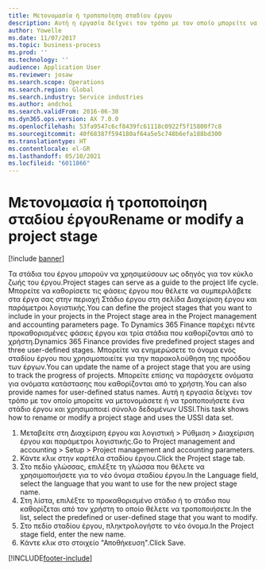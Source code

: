 ```yaml
---
title: Μετονομασία ή τροποποίηση σταδίου έργου
description: Αυτή η εργασία δείχνει τον τρόπο με τον οποίο μπορείτε να μετονομάσετε ή να τροποποιήσετε ένα στάδιο έργου.
author: Yowelle
ms.date: 11/07/2017
ms.topic: business-process
ms.prod: ''
ms.technology: ''
audience: Application User
ms.reviewer: josaw
ms.search.scope: Operations
ms.search.region: Global
ms.search.industry: Service industries
ms.author: andchoi
ms.search.validFrom: 2016-06-30
ms.dyn365.ops.version: AX 7.0.0
ms.openlocfilehash: 53fa9547c6cf8439fc61118c0922f5f15800f7c8
ms.sourcegitcommit: 40f68387f594180af64a5e5c748b6efa188bd300
ms.translationtype: HT
ms.contentlocale: el-GR
ms.lasthandoff: 05/10/2021
ms.locfileid: "6011866"
---
```

# <a name="rename-or-modify-a-project-stage"></a><span data-ttu-id="9e939-103">Μετονομασία ή τροποποίηση σταδίου έργου</span><span class="sxs-lookup"><span data-stu-id="9e939-103">Rename or modify a project stage</span></span>

[!include [banner](../../includes/banner.md)]

<span data-ttu-id="9e939-104">Τα στάδια του έργου μπορούν να χρησιμεύσουν ως οδηγός για τον κύκλο ζωής του έργου.</span><span class="sxs-lookup"><span data-stu-id="9e939-104">Project stages can serve as a guide to the project life cycle.</span></span> <span data-ttu-id="9e939-105">Μπορείτε να καθορίσετε τις φάσεις έργου που θέλετε να συμπεριλάβετε στα έργα σας στην περιοχή Στάδιο έργου στη σελίδα Διαχείριση έργου και παράμετροι λογιστικής.</span><span class="sxs-lookup"><span data-stu-id="9e939-105">You can define the project stages that you want to include in your projects in the Project stage area in the Project management and accounting parameters page.</span></span> <span data-ttu-id="9e939-106">Το Dynamics 365 Finance παρέχει πέντε προκαθορισμένες φάσεις έργου και τρία στάδια που καθορίζονται από το χρήστη.</span><span class="sxs-lookup"><span data-stu-id="9e939-106">Dynamics 365 Finance provides five predefined project stages and three user-defined stages.</span></span> <span data-ttu-id="9e939-107">Μπορείτε να ενημερώσετε το όνομα ενός σταδίου έργου που χρησιμοποιείτε για την παρακολούθηση της προόδου των έργων.</span><span class="sxs-lookup"><span data-stu-id="9e939-107">You can update the name of a project stage that you are using to track the progress of projects.</span></span> <span data-ttu-id="9e939-108">Μπορείτε επίσης να παράσχετε ονόματα για ονόματα κατάστασης που καθορίζονται από το χρήστη.</span><span class="sxs-lookup"><span data-stu-id="9e939-108">You can also provide names for user-defined status names.</span></span> <span data-ttu-id="9e939-109">Αυτή η εργασία δείχνει τον τρόπο με τον οποίο μπορείτε να μετονομάσετε ή να τροποποιήσετε ένα στάδιο έργου και χρησιμοποιεί σύνολο δεδομένων USSI.</span><span class="sxs-lookup"><span data-stu-id="9e939-109">This task shows how to rename or modify a project stage and uses the USSI data set.</span></span>

1. <span data-ttu-id="9e939-110">Μεταβείτε στη Διαχείριση έργου και λογιστική > Ρύθμιση > Διαχείριση έργου και παράμετροι λογιστικής.</span><span class="sxs-lookup"><span data-stu-id="9e939-110">Go to Project management and accounting > Setup > Project management and accounting parameters.</span></span>
2. <span data-ttu-id="9e939-111">Κάντε κλικ στην καρτέλα σταδίου έργου.</span><span class="sxs-lookup"><span data-stu-id="9e939-111">Click the Project stage tab.</span></span>
3. <span data-ttu-id="9e939-112">Στο πεδίο γλώσσας, επιλέξτε τη γλώσσα που θέλετε να χρησιμοποιήσετε για το νέο όνομα σταδίου έργου.</span><span class="sxs-lookup"><span data-stu-id="9e939-112">In the Language field, select the language that you want to use for the new project stage name.</span></span>
4. <span data-ttu-id="9e939-113">Στη λίστα, επιλέξτε το προκαθορισμένο στάδιο ή το στάδιο που καθορίζεται από τον χρήστη το οποίο θέλετε να τροποποιήσετε.</span><span class="sxs-lookup"><span data-stu-id="9e939-113">In the list, select the predefined or user-defined stage that you want to modify.</span></span> 
5. <span data-ttu-id="9e939-114">Στο πεδίο σταδίου έργου, πληκτρολογήστε το νέο όνομα.</span><span class="sxs-lookup"><span data-stu-id="9e939-114">In the Project stage field, enter the new name.</span></span>
6. <span data-ttu-id="9e939-115">Κάντε κλικ στο στοιχείο "Αποθήκευση".</span><span class="sxs-lookup"><span data-stu-id="9e939-115">Click Save.</span></span>


[!INCLUDE[footer-include](../../includes/footer-banner.md)]
